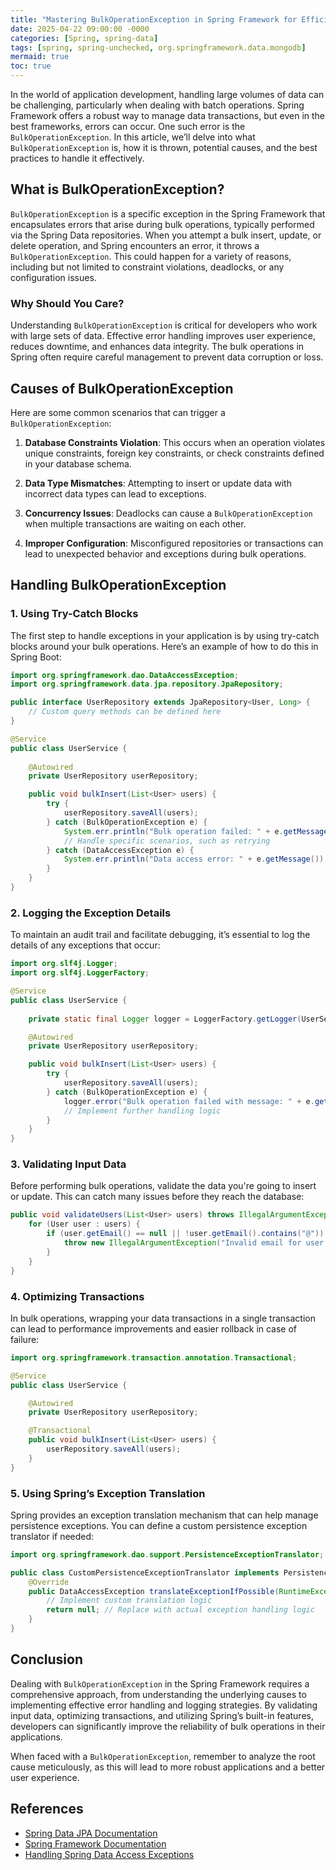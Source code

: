 ```yaml
---
title: "Mastering BulkOperationException in Spring Framework for Efficient Data Management"
date: 2025-04-22 09:00:00 -0000
categories: [Spring, spring-data]
tags: [spring, spring-unchecked, org.springframework.data.mongodb]
mermaid: true
toc: true
---
```



In the world of application development, handling large volumes of data can be challenging, particularly when dealing with batch operations. Spring Framework offers a robust way to manage data transactions, but even in the best frameworks, errors can occur. One such error is the `BulkOperationException`. In this article, we’ll delve into what `BulkOperationException` is, how it is thrown, potential causes, and the best practices to handle it effectively.

## What is BulkOperationException?

`BulkOperationException` is a specific exception in the Spring Framework that encapsulates errors that arise during bulk operations, typically performed via the Spring Data repositories. When you attempt a bulk insert, update, or delete operation, and Spring encounters an error, it throws a `BulkOperationException`. This could happen for a variety of reasons, including but not limited to constraint violations, deadlocks, or any configuration issues.

### Why Should You Care?

Understanding `BulkOperationException` is critical for developers who work with large sets of data. Effective error handling improves user experience, reduces downtime, and enhances data integrity. The bulk operations in Spring often require careful management to prevent data corruption or loss.

## Causes of BulkOperationException

Here are some common scenarios that can trigger a `BulkOperationException`:

1. **Database Constraints Violation**: This occurs when an operation violates unique constraints, foreign key constraints, or check constraints defined in your database schema.

2. **Data Type Mismatches**: Attempting to insert or update data with incorrect data types can lead to exceptions.

3. **Concurrency Issues**: Deadlocks can cause a `BulkOperationException` when multiple transactions are waiting on each other.

4. **Improper Configuration**: Misconfigured repositories or transactions can lead to unexpected behavior and exceptions during bulk operations.

## Handling BulkOperationException

### 1. Using Try-Catch Blocks

The first step to handle exceptions in your application is by using try-catch blocks around your bulk operations. Here’s an example of how to do this in Spring Boot:

```java
import org.springframework.dao.DataAccessException;
import org.springframework.data.jpa.repository.JpaRepository;

public interface UserRepository extends JpaRepository<User, Long> {
    // Custom query methods can be defined here
}

@Service
public class UserService {
    
    @Autowired
    private UserRepository userRepository;

    public void bulkInsert(List<User> users) {
        try {
            userRepository.saveAll(users);
        } catch (BulkOperationException e) {
            System.err.println("Bulk operation failed: " + e.getMessage());
            // Handle specific scenarios, such as retrying
        } catch (DataAccessException e) {
            System.err.println("Data access error: " + e.getMessage());
        }
    }
}
```

### 2. Logging the Exception Details

To maintain an audit trail and facilitate debugging, it’s essential to log the details of any exceptions that occur:

```java
import org.slf4j.Logger;
import org.slf4j.LoggerFactory;

@Service
public class UserService {
    
    private static final Logger logger = LoggerFactory.getLogger(UserService.class);

    @Autowired
    private UserRepository userRepository;

    public void bulkInsert(List<User> users) {
        try {
            userRepository.saveAll(users);
        } catch (BulkOperationException e) {
            logger.error("Bulk operation failed with message: " + e.getMessage(), e);
            // Implement further handling logic
        }
    }
}
```

### 3. Validating Input Data

Before performing bulk operations, validate the data you're going to insert or update. This can catch many issues before they reach the database:

```java
public void validateUsers(List<User> users) throws IllegalArgumentException {
    for (User user : users) {
        if (user.getEmail() == null || !user.getEmail().contains("@")) {
            throw new IllegalArgumentException("Invalid email for user: " + user.getName());
        }
    }
}
```

### 4. Optimizing Transactions

In bulk operations, wrapping your data transactions in a single transaction can lead to performance improvements and easier rollback in case of failure:

```java
import org.springframework.transaction.annotation.Transactional;

@Service
public class UserService {

    @Autowired
    private UserRepository userRepository;

    @Transactional
    public void bulkInsert(List<User> users) {
        userRepository.saveAll(users);
    }
}
```

### 5. Using Spring’s Exception Translation

Spring provides an exception translation mechanism that can help manage persistence exceptions. You can define a custom persistence exception translator if needed:

```java
import org.springframework.dao.support.PersistenceExceptionTranslator;

public class CustomPersistenceExceptionTranslator implements PersistenceExceptionTranslator {
    @Override
    public DataAccessException translateExceptionIfPossible(RuntimeException ex) {
        // Implement custom translation logic
        return null; // Replace with actual exception handling logic
    }
}
```

## Conclusion

Dealing with `BulkOperationException` in the Spring Framework requires a comprehensive approach, from understanding the underlying causes to implementing effective error handling and logging strategies. By validating input data, optimizing transactions, and utilizing Spring’s built-in features, developers can significantly improve the reliability of bulk operations in their applications.

When faced with a `BulkOperationException`, remember to analyze the root cause meticulously, as this will lead to more robust applications and a better user experience.

## References

- [Spring Data JPA Documentation](https://docs.spring.io/spring-data/jpa/docs/current/reference/html/)
- [Spring Framework Documentation](https://spring.io/projects/spring-framework)
- [Handling Spring Data Access Exceptions](https://spring.io/guides/gs/handling-errors/)